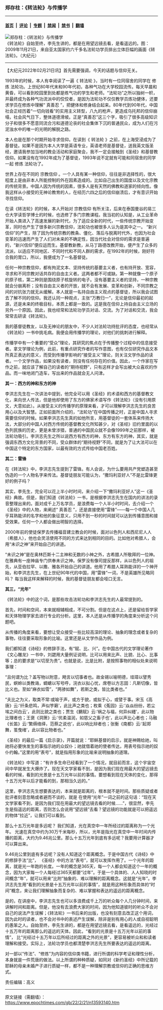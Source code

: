 ### 郑存柱：《转法轮》与传播学

---

#### [首页](../../../..?n13593140) &nbsp;|&nbsp; [评论](../../../../../epoch-comment?n13593140) &nbsp;|&nbsp; [专题](../../../../../epoch-special?n13593140) &nbsp;|&nbsp; [禁闻](../../../../../epoch-news?n13593140) &nbsp;|&nbsp; [禁书](../../../../../books?n13593140) &nbsp;|&nbsp; [翻墙](https://github.com/gfw-breaker/nogfw/blob/master/README.md?n13593140)


<div><img alt="郑存柱：《转法轮》与传播学" class="attachment-djy_600_400 size-djy_600_400 wp-post-image" src="https://i.epochtimes.com/assets/uploads/2022/02/id13593291-2020-1-4-melbourne-falun-gong-cultivation-stories_01-ss.jpeg"/>
<div class="caption">
 《转法轮》自始至终，李先生讲的，都是在用望远镜去看，是看遥远的。图：2009年11月21日，来自亚太国家约六千多名法轮功学员排出立体巨幅的画面《转法轮》。（大纪元）
</div></div><hr/><div class="post_content" id="artbody" itemprop="articleBody">
 <!-- article content begin -->
 <p>
  【大纪元2022年02月21日讯】首先需要强调，今天的话题与信仰无关。
 </p>
 <p>
  1993年的时候，本人有幸阅读了一遍《
  <ok href="https://www.epochtimes.com/gb/tag/%E8%BD%AC%E6%B3%95%E8%BD%AE.html">
   转法轮
  </ok>
  》，当时有一位同宿舍的同学在
  <ok href="https://www.epochtimes.com/gb/tag/%E4%BF%AE%E7%82%BC.html">
   修炼
  </ok>
  法轮功。上世纪80年代末和90年代初，各种气功在大学校园流传。每天早晨和黄昏，可以看到校园里到处都是练气功的学生和老师。“法轮功”之所以独树一帜，并最终成为各种气功流派中的佼佼者，是因为法轮功不仅仅教学员炼功健体，还要求学员在修炼中理解“
  <ok href="https://www.epochtimes.com/gb/tag/%E7%9C%9F%E5%96%84%E5%BF%8D.html">
   真善忍
  </ok>
  ”，把健体和修身结合起来。80年代到90年代，中国社会正经历着“一切向钱看”的实用主义转型，八九的枪声，更造成乌托邦的信仰崩塌，社会风气日下，整体道德滑坡。正是“真善忍”这三个字，吸引了很多高级知识分子和很多不愿意同流合污和道德沦丧的社会集体下沉的普通民众，成为人们在污泥浊水中的唯一的光明的解脱之路。
 </p>
 <p>
  本人也是在那个时期开始寻求信仰。在读到《
  <ok href="https://www.epochtimes.com/gb/tag/%E8%BD%AC%E6%B3%95%E8%BD%AE.html">
   转法轮
  </ok>
  》之前，在上海受浸成为了基督徒。如果不是因为本人大学是英语专业，英语老师是基督徒，送我英文版圣经，邀请我参加当地的教会活动和家庭聚会，我不一定会接触到《圣经》和基督教信仰。如果没有在1992年成为了基督徒，1993年说不定就有可能和同宿舍的同学一起
  <ok href="https://www.epochtimes.com/gb/tag/%E4%BF%AE%E7%82%BC.html">
   修炼
  </ok>
  法轮功了。
 </p>
 <p>
  世界上存在不同的
  <ok href="https://www.epochtimes.com/gb/tag/%E5%AE%97%E6%95%99%E4%BF%A1%E4%BB%B0.html">
   宗教信仰
  </ok>
  。一个人具有某一种信仰，往往是非选择性的，很大程度上是由非本人所能控制的外在因素造成的。比如自己出生的国度以及文化宗教的传统背景。中国人因为传统的因素，很多人是有天然的佛教和道家的倾向性。像我这样从小接受的无神论教育的人，在经历六四之后的信仰崩溃后，才有意识开始寻找信仰。
 </p>
 <p>
  在读《转法轮》的时候，本人开始对
  <ok href="https://www.epochtimes.com/gb/tag/%E5%AE%97%E6%95%99%E4%BF%A1%E4%BB%B0.html">
   宗教信仰
  </ok>
  有所关注，后来在泰国曼谷的易三仓大学读哲学博士的时候，也选修了多门宗教课程。我当初的认知是，从工业革命开始人类进入了高速发展的新时代，为了适应全新的时代，一些传统宗教开始变革，同时也产生了很多新兴宗教信仰，法轮功也被很多人认为是其中之一。 “新兴信仰”的产生，除了因为传统宗教的教条、僵化、落后与脱离时代外，也因为社会变革的迅速而产生了人们对未来的不确定性，因当代社会对信仰的需求是普遍的，“新兴信仰”便应运而生。基督教新教，从马丁路德改教开始，便产生了众多的流派，以适应不同地区、不同时代和不同人群的需求，在1992年的时候，刚好符合我的胃口，所以，我便成为了一名基督徒。
 </p>
 <p>
  任何一种宗教信仰，都有拘泥文本、坚持传统的基要主义者，也有持开放、宽容，寻求和不同宗教对话共存的自由主义者。这两者都不可或缺。第一种就像一个原子的原子核，第二种则是围绕原子核旋转的电子。没有基要主义者的坚持，一种宗教就会分崩离析；没有自由主义者的开放，就不会有发展、变革和创新，不同宗教之间的对抗张力就无从缓解。本人就是一名持自由主义观点的基督徒，所以我会试图去了解不同的信仰。我还认同一种观点，主张“万教归一”，无论是信仰最初的起源，还是未来的终极目标，本质上都是一致的。这是我在信仰上持自由主义立场的另外一个原因。因此，我也经常和法轮功学员对话、交流。为了对话和交流，我会常常去研读《转法轮》。
 </p>
 <p>
  我的基督徒教友，以及无神论的朋友中，不少人对法轮功持批评的态度，也经常从《转法轮》一书中挑毛病。我便会用传播学的理论，对他们的挑刺进行解释。
 </p>
 <p>
  传播学中有一个重要的“受众”理论，其研究的焦点在于传播整个过程中的信息接受者。拿文学理论为例，此前，有重点研究作者的写作意图，也有仅仅研究作品文本所真正表达的意义，而受到传播学影响的“接受主义”理论，则关注文学作品的读者。一个文学作品，如果没有读者，则没有任何存在的价值。因此，一个作家在写作之前，就应该了解自己的读者的“期待视野”，只有这样才会写出被大众喜欢的作品。而一味地闭门造车，写出来的作品就会无人问津。
 </p>
 <p>
  <strong>
   其一：西方的神和东方的神
  </strong>
 </p>
 <p>
  李洪志先生在一次讲法中提到，他完全可以用《圣经》的术语和西方的基督教文化，来向世人传法，但是他却使用了东方的佛家术语写作《转法轮》（没有引用原文，大意如此）。从接受主义的传播学的原理来看，才可以理解李洪志先生的良苦用心以及大智慧。正如前面所介绍的，“法轮功”在中国传播之时，正是中国人寻求需要信仰的时候。如果李洪志先生真的如他所言，用基督徒的一套体系来传扬大法，大部分的中国人对西方传统的基督教文化所知甚少，对《圣经》旧约里面的以色列民族的历史，更是未曾涉猎，普通的中国民众就不会像1999年之前那样，被法轮功吸引。李洪志先生之所以说西方有西方的神，东方有东方的神，其实，就是强调东西方文化背景的不同，受众群体的“期待视野”不同，就是为了让大法可以在中国这个特定的东方国家，以最有效的方式传给中国老百姓。
 </p>
 <p>
  <strong>
   其二：雷锋
  </strong>
 </p>
 <p>
  在《转法轮》中，李洪志先生提到了雷锋。有人会说，为什么要用共产党塑造甚至伪造的一个人物名字来传法。基督徒朋友可能认为，“撒玛利亚好人”不是比雷锋更好的例子吗？
 </p>
 <p>
  其实，李先生，完全可以花上半小时时间，来介绍一下“撒玛利亚好人”这一《圣经》典故。但是，我们知道《转法轮》一书，是根据李洪志先生在国内的讲法的录音整理出来的。面对成千上万名学员，是浪费每一个人半小时时间，去介绍一个《圣经》中的人物，来阐述“
  <ok href="https://www.epochtimes.com/gb/tag/%E7%9C%9F%E5%96%84%E5%BF%8D.html">
   真善忍
  </ok>
  ”，还是直接使用“雷锋”——每一个中国人几乎耳熟能详的名字和他的象征意义，只用不到一秒的时间就可以达到传播意图和接受效果。任何一个人都会做出明智的选择。
 </p>
 <p>
  2000年前的使徒保罗去传播福音建立教会的时候，面对以色列人和西尼尼人人（希腊人），他也会灵活使用不同的方式来达到相同的目的。比如他对希腊人，会用“未识之神”来开始自己的讲道。
 </p>
 <p>
  “未识之神”是在奥林匹斯十二主神和无数的小神之外，古希腊人所敬拜的一位神。在雅典有一座神庙专门供奉未识之神。保罗没有像司提反那样，从以色列人的祖先，从亚伯拉罕、以撒、雅各开始自己的讲道。他用了希腊人耳熟能详的一个神开始，和李洪志先生，在上世纪90年代的中国，用“雷锋”一词，不是英雄所见略同吗？ 每当我这样来解释的时候，我的基督徒朋友都会哑口无言。
 </p>
 <p>
  <strong>
   其三，“光年”
  </strong>
 </p>
 <p>
  《转法轮》中的这个词，是那些攻击法轮功和李洪志先生的人最常提到的。
 </p>
 <p>
  首先，时间和空间，本来就相辅相成，不可分割。但是在这点上，还是留给哲学家和天体物理学家去进行专业的分析。这里，本人还是从传播学的角度来分析这个问题吧。
 </p>
 <p>
  从传播的角度来看，要想让受众接受一些比较高深的理论、抽象的理念或者复杂的事物，往往要采取形象的比喻。这里还是从文学作品为例。
 </p>
 <p>
  我们都知道《诗经》的修辞手法，有“赋、比、兴”。在中国古代的文学理论著作《文心雕龙》一书中，刘勰用大量例证说明，比可以用来比声、比貌、比心、比事等；总的要求是“以切至为贵”。也就是说，比是比附，是按照事物的相似处来说明事理：
 </p>
 <p>
  “且何谓为比？盖写物以附意，飏言以切事者也。故金锡以喻明德，珪璋以譬秀民，螟蛉以类教诲，蜩螗以写号呼，浣衣以拟心忧，席卷以方志固：凡斯切像，皆比义也。至如“麻衣如雪”，“两骖如舞”，若斯之类，皆比类者也。”
 </p>
 <p>
  “夫比之为义，取类不常∶或喻于声，或方于貌，或拟于心，或譬于事。宋玉《高唐》云∶‘纤条悲鸣，声似竽籁’，此比声之类也；枚乘《菟园》云∶‘焱焱纷纷，若尘埃之间白云’，此则比貌之类也；贾生《鵩赋》云∶‘祸之与福，何异纠纆’，此以物比理者也；王褒《洞箫》云∶‘优柔温润，如慈父之畜子也’，此以声比心者也；马融《长笛》云∶‘繁缛络绎，范蔡之说也’，此以响比辩者也；张衡《南都》云∶‘起郑舞，茧曳绪’，此以容比物者也。”
 </p>
 <p>
  《圣经》的最后一篇《启示录》，开篇就说：“耶稣基督的启示，就是神赐给祂，叫祂将必要快发生的事指示祂的众奴仆；祂就借着祂的使者传达，用表号指示祂的奴仆约翰。”这里的用“表号”，就是指用形象的比喻来说明抽象的道理。
 </p>
 <p>
  《转法轮》中写道：“有许多生命已经看到了一个情况，就目前而言，这个宇宙空间中早就发生大爆炸了。现在天文学家看不到，是因为我们现在用最大的望远镜去看的时候，看到的光景是十五万光年以前的事情。要想看到现在天体的变化，那得十五万光年以后才能看的到，那相当久远的。”
 </p>
 <p>
  这里，李洪志先生想要表达的，本来就是距离的，根本就不是时间。那些质疑或者批评者刻意忽略或者避而不谈的，就是 在使用“光年”一词之前的这句话：“现在天文学家看不到，是因为我们现在用最大的望远镜去看的时候……”，很显然，李先生是指遥远的距离，否则怎么会说用“望远镜”去看？望远镜的功能就是可以把遥远的物体“拉近”，让我们可以看到。
 </p>
 <p>
  那么十五万光年是多远呢？ 我们知道，光在真空中一年所经过的距离称为一个光年。 光速在真空中约为30万千米每秒，所以，光年是指光在真空中一年时间内传播的距离，大约为9.46兆公里。那么十五万光年到底有多远呢？我要用计算器才可以算出来。
 </p>
 <p>
  9.46兆公里到底有多远呢？没有人知道这个距离概念。于是中国古代《诗经》中的修辞手法“比”， 《圣经》中的方法“表号”，就可以发挥作用了。一个光年的距离，就是光一年跑的长度。一年的概念是365天，每一个人都会知道这个一年的概念，因为大家每一个人每经过365天都要“过年”。于是一个具体的、人人知晓的时间概念“年”，就可以用来“比附”抽象的、难以理解的距离概念。这就是“光年”。李洪志先生用“看到的光景是十五万光年以前的事情”，就是用这种形象而具体的“时间”概念，来让我们理解抽象而复杂的、难以掌握和表达的遥远的距离概念。
 </p>
 <p>
  是的，在讲座中，李洪志先生也可以多浪费成千上万的听众每个人几分钟时间，来讲解时间和距离。但是，他没有去浪费大家的时间，因为他知道彼时的听众不会对自己的说法产生误解；《转法轮》一书后来的出版，也没有刻意去改正这个用词，因为此时的读者，也不会对书中的表述产生误解，除非是别有用心的人或自视聪明的愚笨之人。自始至终，李先生讲的，都是在用望远镜去看，是看遥远的，光经过十五万年的距离那么的遥远的天体。因此，“看到的光景是十五万光年以前的事情”， 比“光经过十五万年以后所经过的距离之外的光景”，更容易被听众和和读者理解和接受。实际上，法轮功学员也都清楚李洪志先生所要表达的遥远的距离。
 </p>
 <p>
  对一部以“传法”、“修炼”为内容的信仰类书籍，进行所谓的科学考证和理性分析，本身就是一件荒唐的做法。以上所谓的种种质疑，如同对《新约圣经》中所记载的耶稣的母亲未婚产子进行质疑一样，都不是一种理解宗教或信仰的正确的思维方式。
 </p>
 <p>
  责任编辑：高义
 </p>
 <!-- article content end -->
 <div id="below_article_ad">
 </div>
</div>


---

原文链接（需翻墙）：https://www.epochtimes.com/gb/22/2/21/n13593140.htm